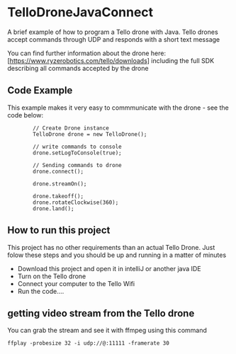 # TelloDroneJavaConnect

A brief example of how to program a Tello drone with Java.
Tello drones accept commands through UDP and responds with a short text message

You can find further information about the drone here: [https://www.ryzerobotics.com/tello/downloads] including the full SDK describing all commands accepted by the drone

## Code Example
This example makes it very easy to commmunicate with the drone - see the code below:
```
        // Create Drone instance
        TelloDrone drone = new TelloDrone();

        // write commands to console
        drone.setLogToConsole(true);

        // Sending commands to drone
        drone.connect();

        drone.streamOn();

        drone.takeoff();
        drone.rotateClockwise(360);
        drone.land();

```

## How to run this project
This project has no other requirements than an actual Tello Drone. Just folow these steps and you should be up and running in a matter of minutes
* Download this project and open it in intelliJ or another java IDE
* Turn on the Tello drone
* Connect your computer to the Tello Wifi
* Run the code.... 

## getting video stream from the Tello drone
You can grab the stream and see it with ffmpeg using this command 
```
ffplay -probesize 32 -i udp://@:11111 -framerate 30
```